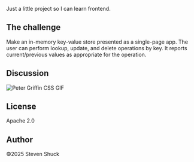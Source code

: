 Just a little project so I can learn frontend.

## The challenge

Make an in-memory key-value store presented as a single-page app.
The user can perform lookup, update, and delete operations by key.
It reports current/previous values as appropriate for the operation.

## Discussion

![Peter Griffin CSS GIF](https://media.giphy.com/media/yYSSBtDgbbRzq/giphy.gif)

## License

Apache 2.0

## Author

&copy;2025 Steven Shuck
